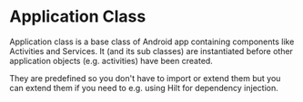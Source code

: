 # Application Class

Application class is a base class of Android app containing components like Activities and Services. It (and its sub classes) are instantiated before other application objects (e.g. activities) have been created.

They are predefined so you don't have to import or extend them but you can extend them if you need to e.g. using Hilt for dependency injection.
